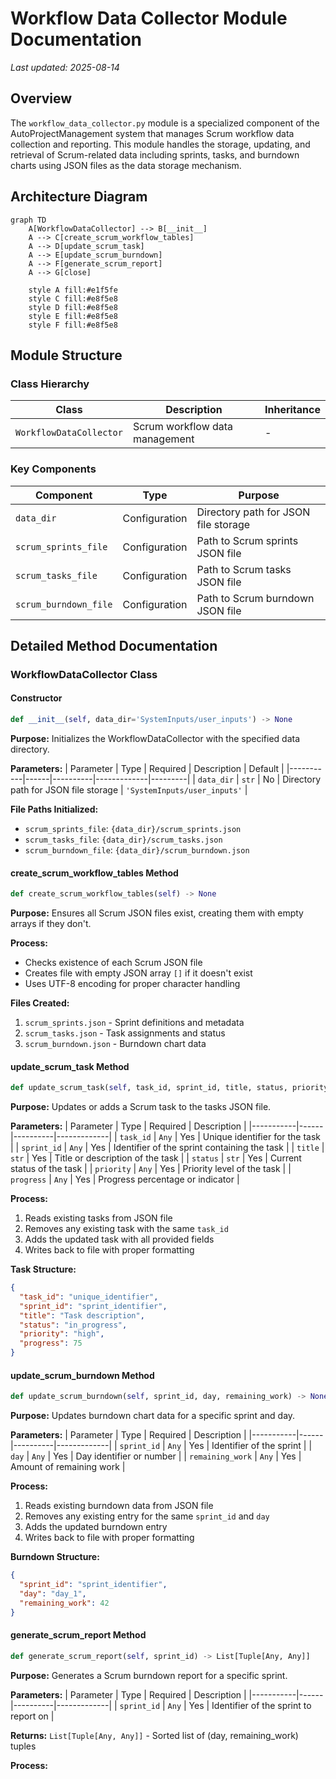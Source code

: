 # Workflow Data Collector Module Documentation

*Last updated: 2025-08-14*

## Overview

The `workflow_data_collector.py` module is a specialized component of the AutoProjectManagement system that manages Scrum workflow data collection and reporting. This module handles the storage, updating, and retrieval of Scrum-related data including sprints, tasks, and burndown charts using JSON files as the data storage mechanism.

## Architecture Diagram

```mermaid
graph TD
    A[WorkflowDataCollector] --> B[__init__]
    A --> C[create_scrum_workflow_tables]
    A --> D[update_scrum_task]
    A --> E[update_scrum_burndown]
    A --> F[generate_scrum_report]
    A --> G[close]
    
    style A fill:#e1f5fe
    style C fill:#e8f5e8
    style D fill:#e8f5e8
    style E fill:#e8f5e8
    style F fill:#e8f5e8
```

## Module Structure

### Class Hierarchy

| Class | Description | Inheritance |
|-------|-------------|-------------|
| `WorkflowDataCollector` | Scrum workflow data management | - |

### Key Components

| Component | Type | Purpose |
|-----------|------|---------|
| `data_dir` | Configuration | Directory path for JSON file storage |
| `scrum_sprints_file` | Configuration | Path to Scrum sprints JSON file |
| `scrum_tasks_file` | Configuration | Path to Scrum tasks JSON file |
| `scrum_burndown_file` | Configuration | Path to Scrum burndown JSON file |

## Detailed Method Documentation

### WorkflowDataCollector Class

#### Constructor
```python
def __init__(self, data_dir='SystemInputs/user_inputs') -> None
```

**Purpose:** Initializes the WorkflowDataCollector with the specified data directory.

**Parameters:**
| Parameter | Type | Required | Description | Default |
|-----------|------|----------|-------------|---------|
| `data_dir` | `str` | No | Directory path for JSON file storage | `'SystemInputs/user_inputs'` |

**File Paths Initialized:**
- `scrum_sprints_file`: `{data_dir}/scrum_sprints.json`
- `scrum_tasks_file`: `{data_dir}/scrum_tasks.json`
- `scrum_burndown_file`: `{data_dir}/scrum_burndown.json`

#### create_scrum_workflow_tables Method
```python
def create_scrum_workflow_tables(self) -> None
```

**Purpose:** Ensures all Scrum JSON files exist, creating them with empty arrays if they don't.

**Process:**
- Checks existence of each Scrum JSON file
- Creates file with empty JSON array `[]` if it doesn't exist
- Uses UTF-8 encoding for proper character handling

**Files Created:**
1. `scrum_sprints.json` - Sprint definitions and metadata
2. `scrum_tasks.json` - Task assignments and status
3. `scrum_burndown.json` - Burndown chart data

#### update_scrum_task Method
```python
def update_scrum_task(self, task_id, sprint_id, title, status, priority, progress) -> None
```

**Purpose:** Updates or adds a Scrum task to the tasks JSON file.

**Parameters:**
| Parameter | Type | Required | Description |
|-----------|------|----------|-------------|
| `task_id` | `Any` | Yes | Unique identifier for the task |
| `sprint_id` | `Any` | Yes | Identifier of the sprint containing the task |
| `title` | `str` | Yes | Title or description of the task |
| `status` | `str` | Yes | Current status of the task |
| `priority` | `Any` | Yes | Priority level of the task |
| `progress` | `Any` | Yes | Progress percentage or indicator |

**Process:**
1. Reads existing tasks from JSON file
2. Removes any existing task with the same `task_id`
3. Adds the updated task with all provided fields
4. Writes back to file with proper formatting

**Task Structure:**
```json
{
  "task_id": "unique_identifier",
  "sprint_id": "sprint_identifier",
  "title": "Task description",
  "status": "in_progress",
  "priority": "high",
  "progress": 75
}
```

#### update_scrum_burndown Method
```python
def update_scrum_burndown(self, sprint_id, day, remaining_work) -> None
```

**Purpose:** Updates burndown chart data for a specific sprint and day.

**Parameters:**
| Parameter | Type | Required | Description |
|-----------|------|----------|-------------|
| `sprint_id` | `Any` | Yes | Identifier of the sprint |
| `day` | `Any` | Yes | Day identifier or number |
| `remaining_work` | `Any` | Yes | Amount of remaining work |

**Process:**
1. Reads existing burndown data from JSON file
2. Removes any existing entry for the same `sprint_id` and `day`
3. Adds the updated burndown entry
4. Writes back to file with proper formatting

**Burndown Structure:**
```json
{
  "sprint_id": "sprint_identifier",
  "day": "day_1",
  "remaining_work": 42
}
```

#### generate_scrum_report Method
```python
def generate_scrum_report(self, sprint_id) -> List[Tuple[Any, Any]]
```

**Purpose:** Generates a Scrum burndown report for a specific sprint.

**Parameters:**
| Parameter | Type | Required | Description |
|-----------|------|----------|-------------|
| `sprint_id` | `Any` | Yes | Identifier of the sprint to report on |

**Returns:** `List[Tuple[Any, Any]]` - Sorted list of (day, remaining_work) tuples

**Process:**
